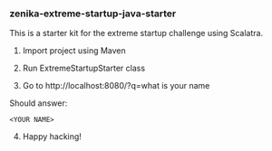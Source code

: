 ### zenika-extreme-startup-java-starter

This is a starter kit for the extreme startup challenge using Scalatra.

1. Import project using Maven

2. Run ExtremeStartupStarter class

3. Go to http://localhost:8080/?q=what is your name
 
 Should answer:
 ```
 <YOUR NAME>
 ```

4. Happy hacking!
